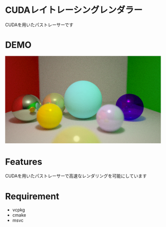 # CUDAレイトレーシングレンダラー

CUDAを用いたパストレーサーです

# DEMO

![sample.png](sample.png)

# Features

CUDAを用いたパストレーサーで高速なレンダリングを可能にしています
# Requirement

* vcpkg
* cmake
* msvc
